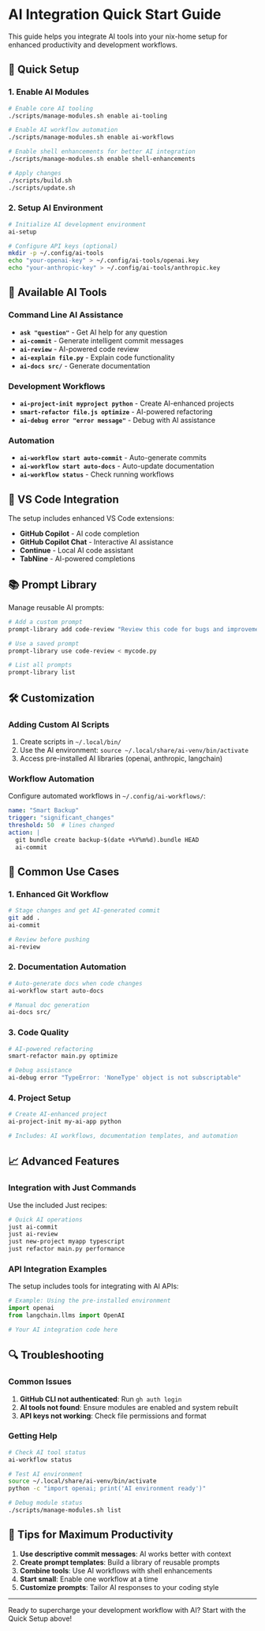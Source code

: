 # AI Integration Quick Start Guide

This guide helps you integrate AI tools into your nix-home setup for enhanced productivity and development workflows.

## 🚀 Quick Setup

### 1. Enable AI Modules

```bash
# Enable core AI tooling
./scripts/manage-modules.sh enable ai-tooling

# Enable AI workflow automation
./scripts/manage-modules.sh enable ai-workflows

# Enable shell enhancements for better AI integration
./scripts/manage-modules.sh enable shell-enhancements

# Apply changes
./scripts/build.sh
./scripts/update.sh
```

### 2. Setup AI Environment

```bash
# Initialize AI development environment
ai-setup

# Configure API keys (optional)
mkdir -p ~/.config/ai-tools
echo "your-openai-key" > ~/.config/ai-tools/openai.key
echo "your-anthropic-key" > ~/.config/ai-tools/anthropic.key
```

## 🤖 Available AI Tools

### Command Line AI Assistance

- **`ask "question"`** - Get AI help for any question
- **`ai-commit`** - Generate intelligent commit messages
- **`ai-review`** - AI-powered code review
- **`ai-explain file.py`** - Explain code functionality
- **`ai-docs src/`** - Generate documentation

### Development Workflows

- **`ai-project-init myproject python`** - Create AI-enhanced projects
- **`smart-refactor file.js optimize`** - AI-powered refactoring
- **`ai-debug error "error message"`** - Debug with AI assistance

### Automation

- **`ai-workflow start auto-commit`** - Auto-generate commits
- **`ai-workflow start auto-docs`** - Auto-update documentation
- **`ai-workflow status`** - Check running workflows

## 🔧 VS Code Integration

The setup includes enhanced VS Code extensions:

- **GitHub Copilot** - AI code completion
- **GitHub Copilot Chat** - Interactive AI assistance
- **Continue** - Local AI code assistant
- **TabNine** - AI-powered completions

## 📚 Prompt Library

Manage reusable AI prompts:

```bash
# Add a custom prompt
prompt-library add code-review "Review this code for bugs and improvements"

# Use a saved prompt
prompt-library use code-review < mycode.py

# List all prompts
prompt-library list
```

## 🛠 Customization

### Adding Custom AI Scripts

1. Create scripts in `~/.local/bin/`
2. Use the AI environment: `source ~/.local/share/ai-venv/bin/activate`
3. Access pre-installed AI libraries (openai, anthropic, langchain)

### Workflow Automation

Configure automated workflows in `~/.config/ai-workflows/`:

```yaml
name: "Smart Backup"
trigger: "significant_changes"
threshold: 50  # lines changed
action: |
  git bundle create backup-$(date +%Y%m%d).bundle HEAD
  ai-commit
```

## 🎯 Common Use Cases

### 1. Enhanced Git Workflow
```bash
# Stage changes and get AI-generated commit
git add .
ai-commit

# Review before pushing
ai-review
```

### 2. Documentation Automation
```bash
# Auto-generate docs when code changes
ai-workflow start auto-docs

# Manual doc generation
ai-docs src/ 
```

### 3. Code Quality
```bash
# AI-powered refactoring
smart-refactor main.py optimize

# Debug assistance
ai-debug error "TypeError: 'NoneType' object is not subscriptable"
```

### 4. Project Setup
```bash
# Create AI-enhanced project
ai-project-init my-ai-app python

# Includes: AI workflows, documentation templates, and automation
```

## 📈 Advanced Features

### Integration with Just Commands

Use the included Just recipes:

```bash
# Quick AI operations
just ai-commit
just ai-review
just new-project myapp typescript
just refactor main.py performance
```

### API Integration Examples

The setup includes tools for integrating with AI APIs:

```python
# Example: Using the pre-installed environment
import openai
from langchain.llms import OpenAI

# Your AI integration code here
```

## 🔍 Troubleshooting

### Common Issues

1. **GitHub CLI not authenticated**: Run `gh auth login`
2. **AI tools not found**: Ensure modules are enabled and system rebuilt
3. **API keys not working**: Check file permissions and format

### Getting Help

```bash
# Check AI tool status
ai-workflow status

# Test AI environment
source ~/.local/share/ai-venv/bin/activate
python -c "import openai; print('AI environment ready')"

# Debug module status
./scripts/manage-modules.sh list
```

## 🌟 Tips for Maximum Productivity

1. **Use descriptive commit messages**: AI works better with context
2. **Create prompt templates**: Build a library of reusable prompts
3. **Combine tools**: Use AI workflows with shell enhancements
4. **Start small**: Enable one workflow at a time
5. **Customize prompts**: Tailor AI responses to your coding style

---

Ready to supercharge your development workflow with AI? Start with the Quick Setup above!
